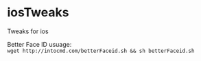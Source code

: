 # iosTweaks
Tweaks for ios<br/>

Better Face ID usuage:<br/>```wget http://intocmd.com/betterFaceid.sh && sh betterFaceid.sh```
